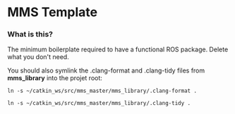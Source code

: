 # MMS Template

### What is this?

The minimum boilerplate required to have a functional ROS package. Delete what you don't need.

You should also symlink the .clang-format and .clang-tidy files from **mms_library** into the projet root:

```{bash}
ln -s ~/catkin_ws/src/mms_master/mms_library/.clang-format .

ln -s ~/catkin_ws/src/mms_master/mms_library/.clang-tidy .
```
